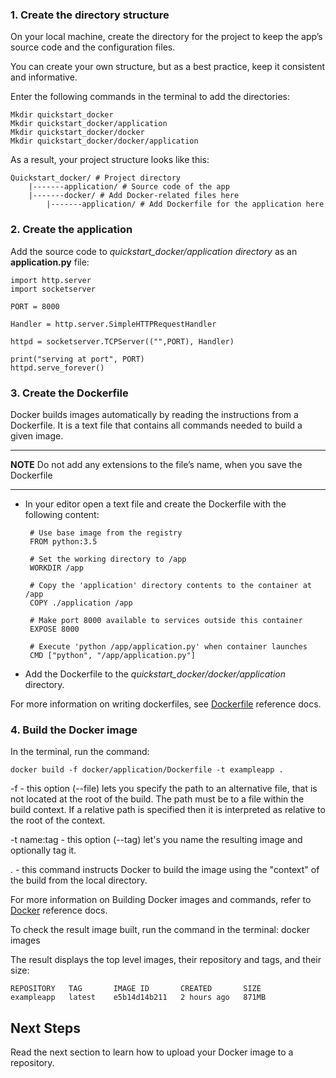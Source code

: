 ### 1. Create the directory structure
   
   On your local machine, create the directory for the project to keep the app’s source code and the configuration files.

You can create your own structure, but as a best practice, keep it consistent and informative.

Enter the following commands in the terminal to add the directories:

    Mkdir quickstart_docker
    Mkdir quickstart_docker/application
    Mkdir quickstart_docker/docker
    Mkdir quickstart_docker/docker/application

As a result, your project structure looks like this:

    Quickstart_docker/ # Project directory
	    |-------application/ # Source code of the app
	    |-------docker/ # Add Docker-related files here
		    |-------application/ # Add Dockerfile for the application here

### 2. Create the application 
Add the source code to *quickstart_docker/application directory* as an **application.py** file:

    import http.server
    import socketserver

    PORT = 8000

    Handler = http.server.SimpleHTTPRequestHandler

    httpd = socketserver.TCPServer(("",PORT), Handler)

    print("serving at port", PORT)
    httpd.serve_forever()

### 3. Create the Dockerfile
Docker builds images automatically by reading the instructions from a Dockerfile. It is a text file that contains all commands needed to build a given image.

----
**NOTE**
Do not add any extensions to the file’s name, when you save the Dockerfile

----


 - In your editor open a text file and create the Dockerfile with the following content:


        # Use base image from the registry 
        FROM python:3.5

        # Set the working directory to /app
        WORKDIR /app

        # Copy the 'application' directory contents to the container at /app
        COPY ./application /app

        # Make port 8000 available to services outside this container 
        EXPOSE 8000

        # Execute 'python /app/application.py' when container launches
        CMD ["python", "/app/application.py"]

- Add the Dockerfile to the *quickstart_docker/docker/application* directory. 

For more information on writing dockerfiles, see [Dockerfile](https://docs.docker.com/engine/reference/builder/) reference docs.

### 4. Build the Docker image
In the terminal, run the command: 
    
    docker build -f docker/application/Dockerfile -t exampleapp .   


-f - this option (--file) lets you specify the path to an alternative file, that is not located at the root of the build. The path must be to a file within the build context. If a relative path is specified then it is interpreted as relative to the root of the context.

-t name:tag - this option (--tag) let's you name the resulting image and optionally tag it.

. - this command instructs Docker to build the image using the "context" of the build from the local directory.

For more information on Building Docker images and commands, refer to [Docker](https://docs.docker.com/engine/reference/commandline/build/) reference docs.

To check the result image built, run the command in the terminal: 
	docker images

The result displays the top level images, their repository and tags, and their size:

	REPOSITORY   TAG       IMAGE ID       CREATED       SIZE
	exampleapp   latest    e5b14d14b211   2 hours ago   871MB



## Next Steps 

Read the next section to learn how to upload your Docker image to a repository.